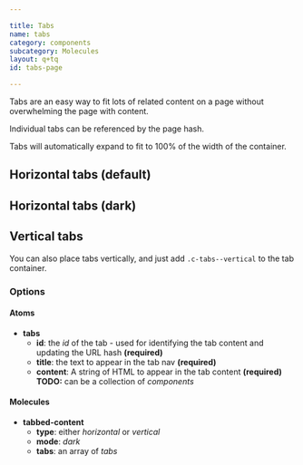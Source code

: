 ```yaml
---

title: Tabs
name: tabs
category: components
subcategory: Molecules
layout: q+tq
id: tabs-page

---
```


<div class="lead"><p>Tabs are an easy way to fit lots of related content on a page without overwhelming the page with content.</p></div>

Individual tabs can be referenced by the page hash.

Tabs will automatically expand to fit to 100% of the width of the container.

## Horizontal tabs (default)

<script>
component("tabbed-content", { "type": "horizontal", "tabs": [
  {
    "id": "about/test",
    "title": "About the university",
    "content": "<h3>Founded on principles of excellence</h3><p>Founded on principles of excellence, equality and opportunity for all, the University of York opened in 1963 with just 230 students.</p><p>Since then we have become one of the world's leading universities, carving out a reputation as an academic powerhouse where a clear focus on excellence has secured national and international recognition alongside longer established institutions.</p>"
  },
  {
    "id": "excellence",
    "title": "Academic excellence",
    "content": "<h3>A member of the elite Russell Group of universities</h3><p>We are a dynamic, research-intensive university committed to the development of life-saving discoveries and new technologies to tackle some of the most pressing global challenges.</p><p>There are now over 30 academic departments and research centres and the student body has expanded to nearly 16,000.</p><ul><li><a href=\"#\">Research at York</a></li><li><a href=\"#\">Studying at York</a></li><li><a href=\"#\">Mission and strategies: the University Plan 2009-19</a></li></ul>"
  },
  {
    "id": "investing",
    "title": "Investing in our campus",
    "content": "<h3>Vision for a 21st-century campus</h3><p>The University is in the middle of an unprecedented period of expansion and renewal. Since 2000, we have invested in 20 new buildings on the original Heslington West campus and have completed the first and second phases of a £750m campus expansion at Heslington East.</p><p>Our investment in new colleges, teaching and learning space, laboratories, research facilities and a new sport village mean it has never been a better time to join our student body or research groups at York.</p>"
  }
]});
</script>

## Horizontal tabs (dark)

<script>
component("tabbed-content", { "type": "horizontal", "mode": "dark", "tabs": [
  {
    "id": "about/test",
    "title": "About the university",
    "content": "<h3>Founded on principles of excellence</h3><p>Founded on principles of excellence, equality and opportunity for all, the University of York opened in 1963 with just 230 students.</p><p>Since then we have become one of the world's leading universities, carving out a reputation as an academic powerhouse where a clear focus on excellence has secured national and international recognition alongside longer established institutions.</p>"
  },
  {
    "id": "excellence",
    "title": "Academic excellence",
    "content": "<h3>A member of the elite Russell Group of universities</h3><p>We are a dynamic, research-intensive university committed to the development of life-saving discoveries and new technologies to tackle some of the most pressing global challenges.</p><p>There are now over 30 academic departments and research centres and the student body has expanded to nearly 16,000.</p><ul><li><a href=\"#\">Research at York</a></li><li><a href=\"#\">Studying at York</a></li><li><a href=\"#\">Mission and strategies: the University Plan 2009-19</a></li></ul>"
  },
  {
    "id": "investing",
    "title": "Investing in our campus",
    "content": "<h3>Vision for a 21st-century campus</h3><p>The University is in the middle of an unprecedented period of expansion and renewal. Since 2000, we have invested in 20 new buildings on the original Heslington West campus and have completed the first and second phases of a £750m campus expansion at Heslington East.</p><p>Our investment in new colleges, teaching and learning space, laboratories, research facilities and a new sport village mean it has never been a better time to join our student body or research groups at York.</p>"
  }
]});
</script>

## Vertical tabs

You can also place tabs vertically, and just add `.c-tabs--vertical` to the tab container.

<script>
component("tabbed-content", { "type": "vertical", "tabs": [
  {
    "id": "about-2",
    "title": "About the university",
    "content": "<h3>Founded on principles of excellence</h3><p>Founded on principles of excellence, equality and opportunity for all, the University of York opened in 1963 with just 230 students.</p><p>Since then we have become one of the world's leading universities, carving out a reputation as an academic powerhouse where a clear focus on excellence has secured national and international recognition alongside longer established institutions.</p>"
  },
  {
    "id": "excellence-2",
    "title": "Academic excellence",
    "content": "<h3>A member of the elite Russell Group of universities</h3><p>We are a dynamic, research-intensive university committed to the development of life-saving discoveries and new technologies to tackle some of the most pressing global challenges.</p><p>There are now over 30 academic departments and research centres and the student body has expanded to nearly 16,000.</p><ul><li><a href=\"#\">Research at York</a></li><li><a href=\"#\">Studying at York</a></li><li><a href=\"#\">Mission and strategies: the University Plan 2009-19</a></li></ul>"
  },
  {
    "id": "investing-2",
    "title": "Investing in our campus",
    "content": "<h3>Vision for a 21st-century campus</h3><p>The University is in the middle of an unprecedented period of expansion and renewal. Since 2000, we have invested in 20 new buildings on the original Heslington West campus and have completed the first and second phases of a £750m campus expansion at Heslington East.</p><p>Our investment in new colleges, teaching and learning space, laboratories, research facilities and a new sport village mean it has never been a better time to join our student body or research groups at York.</p>"
  }
]});
</script>

### Options

#### Atoms

* **tabs**
  * **id**: the _id_ of the tab - used for identifying the tab content and updating the URL hash **(required)**
  * **title**: the text to appear in the tab nav **(required)**
  * **content**: A string of HTML to appear in the tab content **(required)** **TODO:** can be a collection of _components_

#### Molecules

* **tabbed-content**
  * **type**: either _horizontal_ or _vertical_
  * **mode**:  _dark_
  * **tabs**: an array of _tabs_